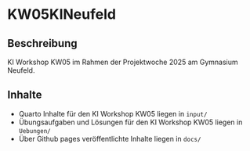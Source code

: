# KW05KINeufeld

## Beschreibung

KI Workshop KW05 im Rahmen der Projektwoche 2025 am Gymnasium Neufeld.

## Inhalte

- Quarto Inhalte für den KI Workshop KW05 liegen in `input/`
- Übungsaufgaben und Lösungen für den KI Workshop KW05 liegen in `Uebungen/`
- Über Github pages veröffentlichte Inhalte liegen in `docs/`


